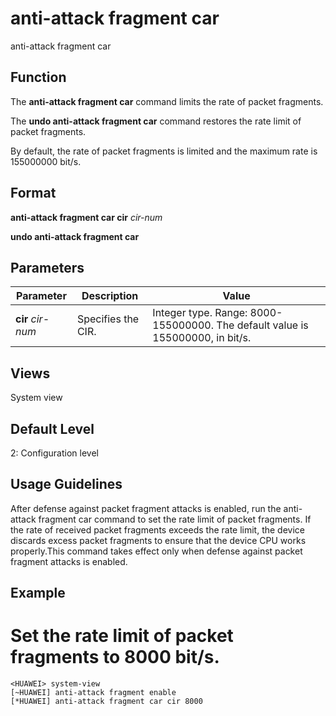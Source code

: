anti-attack fragment car
========================

anti-attack fragment car

Function
--------



The **anti-attack fragment car** command limits the rate of packet fragments.

The **undo anti-attack fragment car** command restores the rate limit of packet fragments.



By default, the rate of packet fragments is limited and the maximum rate is 155000000 bit/s.


Format
------

**anti-attack fragment car cir** *cir-num*

**undo anti-attack fragment car**


Parameters
----------

| Parameter | Description | Value |
| --- | --- | --- |
| **cir** *cir-num* | Specifies the CIR. | Integer type. Range: 8000-155000000. The default value is 155000000, in bit/s. |



Views
-----

System view


Default Level
-------------

2: Configuration level


Usage Guidelines
----------------

After defense against packet fragment attacks is enabled, run the anti-attack fragment car command to set the rate limit of packet fragments. If the rate of received packet fragments exceeds the rate limit, the device discards excess packet fragments to ensure that the device CPU works properly.This command takes effect only when defense against packet fragment attacks is enabled.


Example
-------

# Set the rate limit of packet fragments to 8000 bit/s.
```
<HUAWEI> system-view
[~HUAWEI] anti-attack fragment enable
[*HUAWEI] anti-attack fragment car cir 8000

```
